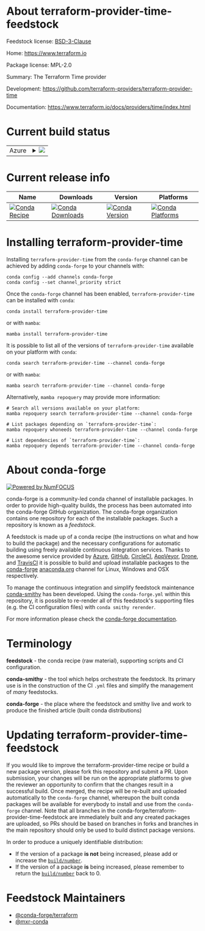 About terraform-provider-time-feedstock
=======================================

Feedstock license: [BSD-3-Clause](https://github.com/conda-forge/terraform-provider-time-feedstock/blob/main/LICENSE.txt)

Home: https://www.terraform.io

Package license: MPL-2.0

Summary: The Terraform Time provider

Development: https://github.com/terraform-providers/terraform-provider-time

Documentation: https://www.terraform.io/docs/providers/time/index.html

Current build status
====================


<table>
    
  <tr>
    <td>Azure</td>
    <td>
      <details>
        <summary>
          <a href="https://dev.azure.com/conda-forge/feedstock-builds/_build/latest?definitionId=9670&branchName=main">
            <img src="https://dev.azure.com/conda-forge/feedstock-builds/_apis/build/status/terraform-provider-time-feedstock?branchName=main">
          </a>
        </summary>
        <table>
          <thead><tr><th>Variant</th><th>Status</th></tr></thead>
          <tbody><tr>
              <td>linux_64</td>
              <td>
                <a href="https://dev.azure.com/conda-forge/feedstock-builds/_build/latest?definitionId=9670&branchName=main">
                  <img src="https://dev.azure.com/conda-forge/feedstock-builds/_apis/build/status/terraform-provider-time-feedstock?branchName=main&jobName=linux&configuration=linux%20linux_64_" alt="variant">
                </a>
              </td>
            </tr><tr>
              <td>osx_64</td>
              <td>
                <a href="https://dev.azure.com/conda-forge/feedstock-builds/_build/latest?definitionId=9670&branchName=main">
                  <img src="https://dev.azure.com/conda-forge/feedstock-builds/_apis/build/status/terraform-provider-time-feedstock?branchName=main&jobName=osx&configuration=osx%20osx_64_" alt="variant">
                </a>
              </td>
            </tr><tr>
              <td>win_64</td>
              <td>
                <a href="https://dev.azure.com/conda-forge/feedstock-builds/_build/latest?definitionId=9670&branchName=main">
                  <img src="https://dev.azure.com/conda-forge/feedstock-builds/_apis/build/status/terraform-provider-time-feedstock?branchName=main&jobName=win&configuration=win%20win_64_" alt="variant">
                </a>
              </td>
            </tr>
          </tbody>
        </table>
      </details>
    </td>
  </tr>
</table>

Current release info
====================

| Name | Downloads | Version | Platforms |
| --- | --- | --- | --- |
| [![Conda Recipe](https://img.shields.io/badge/recipe-terraform--provider--time-green.svg)](https://anaconda.org/conda-forge/terraform-provider-time) | [![Conda Downloads](https://img.shields.io/conda/dn/conda-forge/terraform-provider-time.svg)](https://anaconda.org/conda-forge/terraform-provider-time) | [![Conda Version](https://img.shields.io/conda/vn/conda-forge/terraform-provider-time.svg)](https://anaconda.org/conda-forge/terraform-provider-time) | [![Conda Platforms](https://img.shields.io/conda/pn/conda-forge/terraform-provider-time.svg)](https://anaconda.org/conda-forge/terraform-provider-time) |

Installing terraform-provider-time
==================================

Installing `terraform-provider-time` from the `conda-forge` channel can be achieved by adding `conda-forge` to your channels with:

```
conda config --add channels conda-forge
conda config --set channel_priority strict
```

Once the `conda-forge` channel has been enabled, `terraform-provider-time` can be installed with `conda`:

```
conda install terraform-provider-time
```

or with `mamba`:

```
mamba install terraform-provider-time
```

It is possible to list all of the versions of `terraform-provider-time` available on your platform with `conda`:

```
conda search terraform-provider-time --channel conda-forge
```

or with `mamba`:

```
mamba search terraform-provider-time --channel conda-forge
```

Alternatively, `mamba repoquery` may provide more information:

```
# Search all versions available on your platform:
mamba repoquery search terraform-provider-time --channel conda-forge

# List packages depending on `terraform-provider-time`:
mamba repoquery whoneeds terraform-provider-time --channel conda-forge

# List dependencies of `terraform-provider-time`:
mamba repoquery depends terraform-provider-time --channel conda-forge
```


About conda-forge
=================

[![Powered by
NumFOCUS](https://img.shields.io/badge/powered%20by-NumFOCUS-orange.svg?style=flat&colorA=E1523D&colorB=007D8A)](https://numfocus.org)

conda-forge is a community-led conda channel of installable packages.
In order to provide high-quality builds, the process has been automated into the
conda-forge GitHub organization. The conda-forge organization contains one repository
for each of the installable packages. Such a repository is known as a *feedstock*.

A feedstock is made up of a conda recipe (the instructions on what and how to build
the package) and the necessary configurations for automatic building using freely
available continuous integration services. Thanks to the awesome service provided by
[Azure](https://azure.microsoft.com/en-us/services/devops/), [GitHub](https://github.com/),
[CircleCI](https://circleci.com/), [AppVeyor](https://www.appveyor.com/),
[Drone](https://cloud.drone.io/welcome), and [TravisCI](https://travis-ci.com/)
it is possible to build and upload installable packages to the
[conda-forge](https://anaconda.org/conda-forge) [anaconda.org](https://anaconda.org/)
channel for Linux, Windows and OSX respectively.

To manage the continuous integration and simplify feedstock maintenance
[conda-smithy](https://github.com/conda-forge/conda-smithy) has been developed.
Using the ``conda-forge.yml`` within this repository, it is possible to re-render all of
this feedstock's supporting files (e.g. the CI configuration files) with ``conda smithy rerender``.

For more information please check the [conda-forge documentation](https://conda-forge.org/docs/).

Terminology
===========

**feedstock** - the conda recipe (raw material), supporting scripts and CI configuration.

**conda-smithy** - the tool which helps orchestrate the feedstock.
                   Its primary use is in the construction of the CI ``.yml`` files
                   and simplify the management of *many* feedstocks.

**conda-forge** - the place where the feedstock and smithy live and work to
                  produce the finished article (built conda distributions)


Updating terraform-provider-time-feedstock
==========================================

If you would like to improve the terraform-provider-time recipe or build a new
package version, please fork this repository and submit a PR. Upon submission,
your changes will be run on the appropriate platforms to give the reviewer an
opportunity to confirm that the changes result in a successful build. Once
merged, the recipe will be re-built and uploaded automatically to the
`conda-forge` channel, whereupon the built conda packages will be available for
everybody to install and use from the `conda-forge` channel.
Note that all branches in the conda-forge/terraform-provider-time-feedstock are
immediately built and any created packages are uploaded, so PRs should be based
on branches in forks and branches in the main repository should only be used to
build distinct package versions.

In order to produce a uniquely identifiable distribution:
 * If the version of a package **is not** being increased, please add or increase
   the [``build/number``](https://docs.conda.io/projects/conda-build/en/latest/resources/define-metadata.html#build-number-and-string).
 * If the version of a package **is** being increased, please remember to return
   the [``build/number``](https://docs.conda.io/projects/conda-build/en/latest/resources/define-metadata.html#build-number-and-string)
   back to 0.

Feedstock Maintainers
=====================

* [@conda-forge/terraform](https://github.com/conda-forge/terraform/)
* [@mxr-conda](https://github.com/mxr-conda/)

